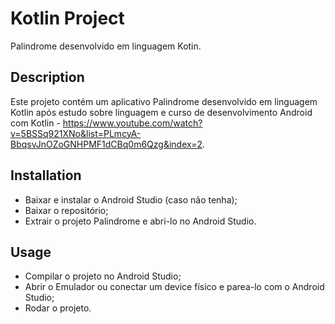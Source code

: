 # Kotlin Project
Palindrome desenvolvido em linguagem Kotin.

## Description
Este projeto contém um aplicativo Palindrome desenvolvido em linguagem Kotlin após estudo sobre linguagem e curso de desenvolvimento Android com Kotlin - https://www.youtube.com/watch?v=5BSSq921XNo&list=PLmcyA-BbqsvJnOZoGNHPMF1dCBq0m6Qzg&index=2.

## Installation
- Baixar e instalar o Android Studio (caso não tenha);
- Baixar o repositório;
- Extrair o projeto Palindrome e abri-lo no Android Studio.

## Usage
- Compilar o projeto no Android Studio;
- Abrir o Emulador ou conectar um device físico e parea-lo com o Android Studio;
- Rodar o projeto.

